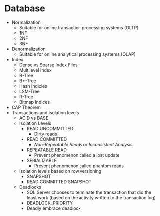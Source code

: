 # Database

* Normalization
  * Suitable for online transaction processing systems (OLTP)
  * 1NF
  * 2NF
  * 3NF
* Denormalization
  * Suitable for online analytical processing systems (OLAP)
* Index
  * Dense vs Sparse Index Files
  * Multilevel Index
  * B-Tree
  * B+-Tree
  * Hash Indicies
  * LSM-Tree
  * R-Tree
  * Bitmap Indices
* CAP Theorem
* Transactions and isolation levels
  * ACID vs BASE
  * Isolation Levels
    * READ UNCOMMITTED
      * Dirty reads
    * READ COMMITTED
      * *Non-Repeatable Reads* or *Inconsistent Analysis*
    * REPEATABLE READ
      * Prevent phenomenon called a lost update
    * SERIALIZABLE
      * Prevent phenomenon called phantom reads
  * Isolation levels based on row versioning
    * SNAPSHOT
    * READ COMMITTED SNAPSHOT
  * Deadlocks
    * SQL Server chooses to terminate the transaction that did the least work
        (based on the activity written to the transaction log)
    * DEADLOCK_PRIORITY
    * Deadly embrace deadlock
